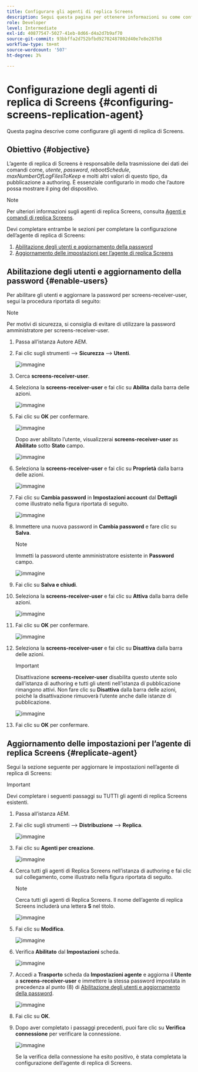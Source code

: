 ```yaml
---
title: Configurare gli agenti di replica Screens
description: Segui questa pagina per ottenere informazioni su come configurare gli agenti di replica di Screens.
role: Developer
level: Intermediate
exl-id: 40877547-5027-41eb-8d66-d4a2d7b9af70
source-git-commit: 93bbffa2d752bfbd92702487802d40e7e8e287b8
workflow-type: tm+mt
source-wordcount: '507'
ht-degree: 3%

---
```


# Configurazione degli agenti di replica di Screens {#configuring-screens-replication-agent}

Questa pagina descrive come configurare gli agenti di replica di Screens.

## Obiettivo {#objective}

L’agente di replica di Screens è responsabile della trasmissione dei dati dei comandi come, *utente*, *password*, *rebootSchedule*, *maxNumberOfLogFilesToKeep* e molti altri valori di questo tipo, da pubblicazione a authoring. È essenziale configurarlo in modo che l’autore possa mostrare il ping del dispositivo.

>[!NOTE]
>Per ulteriori informazioni sugli agenti di replica Screens, consulta [Agenti e comandi di replica Screens](https://experienceleague.adobe.com/docs/experience-manager-screens/user-guide/administering/author-publish/author-publish-architecture-overview.html?lang=en#screens-replication-agents-and-commands).

Devi completare entrambe le sezioni per completare la configurazione dell’agente di replica di Screens:

1. [Abilitazione degli utenti e aggiornamento della password](#enable-users)
1. [Aggiornamento delle impostazioni per l’agente di replica Screens](#replicate-agent)

## Abilitazione degli utenti e aggiornamento della password {#enable-users}

Per abilitare gli utenti e aggiornare la password per screens-receiver-user, segui la procedura riportata di seguito:

>[!NOTE]
>Per motivi di sicurezza, si consiglia di evitare di utilizzare la password amministratore per screens-receiver-user.

1. Passa all’istanza Autore AEM.

1. Fai clic sugli strumenti —> **Sicurezza** —> **Utenti**.

   ![immagine](/help/user-guide/assets/screens-replication/screens-replication1.png)

1. Cerca **screens-receiver-user**.

1. Seleziona la **screens-receiver-user** e fai clic su **Abilita** dalla barra delle azioni.

   ![immagine](/help/user-guide/assets/screens-replication/screens-replication2.png)

1. Fai clic su **OK** per confermare.

   ![immagine](/help/user-guide/assets/screens-replication/screens-replication3.png)

   Dopo aver abilitato l’utente, visualizzerai **screens-receiver-user** as **Abilitato** sotto **Stato** campo.

   ![immagine](/help/user-guide/assets/screens-replication/screens-replication4.png)

1. Seleziona la **screens-receiver-user** e fai clic su **Proprietà** dalla barra delle azioni.

   ![immagine](/help/user-guide/assets/screens-replication/screens-replication5.png)

1. Fai clic su **Cambia password** in **Impostazioni account** dal **Dettagli** come illustrato nella figura riportata di seguito.

   ![immagine](/help/user-guide/assets/screens-replication/screens-replication6.png)

1. Immettere una nuova password in **Cambia password** e fare clic su **Salva**.

   >[!NOTE]
   >Immetti la password utente amministratore esistente in **Password** campo.

   ![immagine](/help/user-guide/assets/screens-replication/screens-replication7.png)

1. Fai clic su **Salva e chiudi**.

1. Seleziona la **screens-receiver-user** e fai clic su **Attiva** dalla barra delle azioni.

   ![immagine](/help/user-guide/assets/screens-replication/screens-replication8.png)

1. Fai clic su **OK** per confermare.

   ![immagine](/help/user-guide/assets/screens-replication/screens-replication9.png)

1. Seleziona la **screens-receiver-user** e fai clic su **Disattiva** dalla barra delle azioni.

   >[!IMPORTANT]
   > Disattivazione **screens-receiver-user** disabilita questo utente solo dall’istanza di authoring e tutti gli utenti nell’istanza di pubblicazione rimangono attivi. Non fare clic su **Disattiva** dalla barra delle azioni, poiché la disattivazione rimuoverà l’utente anche dalle istanze di pubblicazione.

   ![immagine](/help/user-guide/assets/screens-replication/screens-replication10.png)

1. Fai clic su **OK** per confermare.

## Aggiornamento delle impostazioni per l’agente di replica Screens {#replicate-agent}

Segui la sezione seguente per aggiornare le impostazioni nell’agente di replica di Screens:

>[!IMPORTANT]
>Devi completare i seguenti passaggi su TUTTI gli agenti di replica Screens esistenti.

1. Passa all’istanza AEM.

1. Fai clic sugli strumenti —> **Distribuzione** —> **Replica**.

   ![immagine](/help/user-guide/assets/screens-replication/screens-replication1a.png)

1. Fai clic su **Agenti per creazione**.

   ![immagine](/help/user-guide/assets/screens-replication/screens-replication1b.png)

1. Cerca tutti gli agenti di Replica Screens nell’istanza di authoring e fai clic sul collegamento, come illustrato nella figura riportata di seguito.

   >[!NOTE]
   >Cerca tutti gli agenti di Replica Screens. Il nome dell’agente di replica Screens includerà una lettera **S** nel titolo.

   ![immagine](/help/user-guide/assets/screens-replication/screens-replication1c.png)

1. Fai clic su **Modifica**.

   ![immagine](/help/user-guide/assets/screens-replication/screens-replication1d.png)

1. Verifica **Abilitato** dal **Impostazioni** scheda.

   ![immagine](/help/user-guide/assets/screens-replication/screens-replication1e.png)

1. Accedi a **Trasporto** scheda da **Impostazioni agente** e aggiorna il **Utente** a **screens-receiver-user** e immettere la stessa password impostata in precedenza al punto (8) di [Abilitazione degli utenti e aggiornamento della password](#enable-users).

   ![immagine](/help/user-guide/assets/screens-replication/screens-replication1-f.png)

1. Fai clic su **OK**.

1. Dopo aver completato i passaggi precedenti, puoi fare clic su **Verifica connessione** per verificare la connessione.

   ![immagine](/help/user-guide/assets/screens-replication/screens-replication1g.png)

   Se la verifica della connessione ha esito positivo, è stata completata la configurazione dell’agente di replica di Screens.
